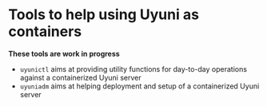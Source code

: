 # Tools to help using Uyuni as containers

**These tools are work in progress**

* `uyunictl` aims at providing utility functions for day-to-day operations against a containerized Uyuni server
* `uyuniadm` aims at helping deployment and setup of a containerized Uyuni server



